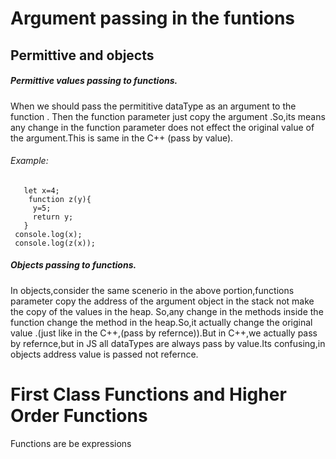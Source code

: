 # Argument passing in the funtions
## Permittive and objects 
##### Permittive values passing to functions.
 When we should pass the permititive dataType as an argument to the function .
 Then the function parameter just copy the argument .So,its means any change in the
 function parameter does not effect the original value of the argument.This is same
 in the C++ (pass by value).
 ###### Example:

```
   let x=4; 
    function z(y){ 
     y=5; 
     return y; 
   } 
 console.log(x); 
 console.log(z(x)); 
``` 

##### Objects passing to functions.
 In objects,consider the same scenerio in the above portion,functions parameter copy the
 address of the argument object in the stack not make the copy of the values in the heap.
 So,any change in the methods inside the function change the method in the heap.So,it actually 
 change the original value .(just like in the C++,(pass by refernce)).But in C++,we actually
 pass by refernce,but in JS all dataTypes are always pass by value.Its confusing,in objects 
 address value is passed not refernce.


# First Class Functions and Higher Order Functions
 Functions are be expressions